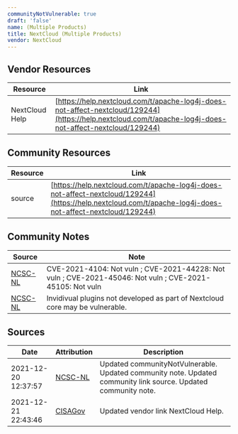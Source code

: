 ```yaml
---
communityNotVulnerable: true
draft: 'false'
name: (Multiple Products)
title: NextCloud (Multiple Products)
vendor: NextCloud
---
```


## Vendor Resources
| Resource | Link |
| --- | --- |
| NextCloud Help | [https://help.nextcloud.com/t/apache-log4j-does-not-affect-nextcloud/129244](https://help.nextcloud.com/t/apache-log4j-does-not-affect-nextcloud/129244) |

## Community Resources
| Resource | Link |
| --- | --- |
| source | [https://help.nextcloud.com/t/apache-log4j-does-not-affect-nextcloud/129244](https://help.nextcloud.com/t/apache-log4j-does-not-affect-nextcloud/129244) |

## Community Notes
| Source | Note |
| --- | --- |
| [NCSC-NL](https://github.com/NCSC-NL/log4shell/blob/main/software/README.md) | CVE-2021-4104: Not vuln ; CVE-2021-44228: Not vuln ; CVE-2021-45046: Not vuln ; CVE-2021-45105: Not vuln </ul> |
| [NCSC-NL](https://github.com/NCSC-NL/log4shell/blob/main/software/README.md) | Invidivual plugins not developed as part of Nextcloud core may be vulnerable. |

## Sources
| Date | Attribution | Description |
| --- | --- | --- |
| 2021-12-20 12:37:57 | [NCSC-NL](https://github.com/NCSC-NL/log4shell/blob/main/software/README.md) | Updated communityNotVulnerable. Updated community note. Updated community link source. Updated community note.  |
| 2021-12-21 22:43:46 | [CISAGov](https://raw.githubusercontent.com/cisagov/log4j-affected-db/develop/README.md) | Updated vendor link NextCloud Help.  |

